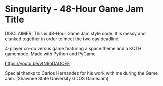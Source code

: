 # Singularity - 48-Hour Game Jam Title

DISCLAIMER: This is 48-Hour Game Jam style code. It is messy and clunked together in order to meet the two day deadline.

4-player co-op versus game featuring a space theme and a KOTH gamemode. Made with Python and PyGame

https://youtu.be/vtN9hDAGOEE

Special thanks to Carlos Hernandez for his work with me during the Game Jam. (Shawnee State University GDOS GameJam)

